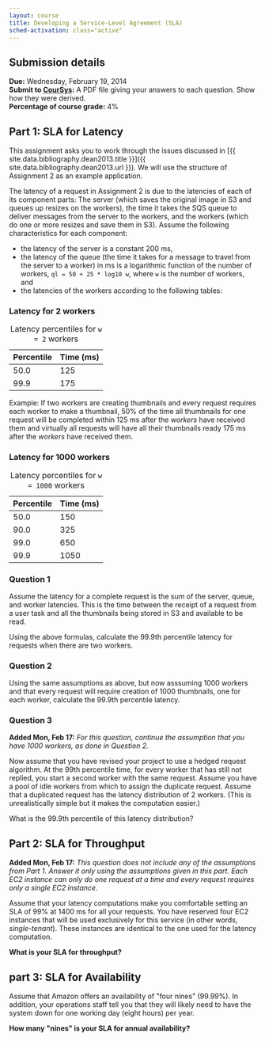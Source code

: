 ```yaml
---
layout: course
title: Developing a Service-Level Agreement (SLA)
sched-activation: class="active"
---
```

## Submission details

**Due:** Wednesday, February&nbsp;19, 2014<br/>
**Submit to [CourSys](https://courses.cs.sfu.ca/2014sp-cmpt-474-d1/+a3-sla):** A PDF file giving your answers to each question. Show how they were derived.<br/>
**Percentage of course grade:** 4%

## Part 1: SLA for Latency

This assignment asks you to work through the issues discussed in
[{{ site.data.bibliography.dean2013.title }}]({{ site.data.bibliography.dean2013.url }}). We will use
the structure of Assignment&nbsp;2 as an example application.

The latency of a request in Assignment&nbsp;2 is due to the latencies
of each of its component parts: The server (which saves the original
image in S3 and queues up resizes on the workers), the time it takes
the SQS queue to deliver messages from the server to the workers, and
the workers (which do one or more resizes and save them in S3). Assume
the following characteristics for each component:

* the latency of the server is a constant 200&nbsp;ms,
* the latency of the queue (the time it takes for a message to travel from the server to a worker) in ms is a logarithmic function of the number of workers, `ql = 50 + 25 * log10 w`, where `w` is the number of workers, and
* the latencies of the workers according to the following tables:

### Latency for 2 workers

<table class="table">
<caption class="ignore-caption">Latency percentiles for <code>w = 2</code> workers</caption>
<thead><tr><th scope="col" class="rttd">Percentile</th><th scope="col" class="rttd">Time (ms)</th>
</tr></thead>
<tbody>
<tr><td class="rttd">50.0</td><td class="rttd">125</td></tr>
<!--
<tr><td class="rttd">75</td><td class="rttd">175</td></tr>
<tr><td class="rttd">90</td><td class="rttd">250</td></tr>
<tr><td class="rttd">99</td><td class="rttd">300</td></tr>
-->
<tr><td class="rttd">99.9</td><td class="rttd">175</td></tr>
</tbody>
</table>

Example: If two workers are creating thumbnails and every request
requires each worker to make a thumbnail, 50% of the time all
thumbnails for one request will be completed within 125&nbsp;ms after
the _workers_ have received them and virtually all requests will have
all their thumbnails ready 175&nbsp;ms after the _workers_ have
received them.

### Latency for 1000 workers

<table class="table">
<caption class="ignore-caption">Latency percentiles for <code>w = 1000</code> workers</caption>
<thead><tr><th scope="col" class="rttd">Percentile</th><th scope="col" class="rttd">Time (ms)</th>
</tr></thead>
<tbody>
<tr><td class="rttd">50.0</td><td class="rttd">150</td></tr>
<!--<tr><td class="rttd">75</td><td class="rttd">175</td></tr>-->
<tr><td class="rttd">90.0</td><td class="rttd">325</td></tr>
<tr><td class="rttd">99.0</td><td class="rttd">650</td></tr>
<tr><td class="rttd">99.9</td><td class="rttd">1050</td></tr>
</tbody>
</table>

### Question 1

Assume the latency for a complete request is the sum of the server,
queue, and worker latencies. This is the time between the receipt of a
request from a user task and all the thumbnails being stored in S3 and
available to be read.

Using the above formulas, calculate the 99.9th percentile latency for requests when there are two workers.

### Question 2

Using the same assumptions as above, but now asssuming 1000 workers
and that every request will require creation of 1000 thumbnails, one for each worker,
calculate the 99.9th percentile latency.

### Question 3
__Added Mon, Feb 17:__ _For this question, continue the assumption that you have 1000 workers, as done in Question&nbsp;2._

Now assume that you have revised your project to use a hedged request
algorithm. At the 99th percentile time, for every worker that has
still not replied, you start a second worker with the same
request. Assume you have a pool of idle workers from which to assign
the duplicate request. Assume that a duplicated request has the latency
distribution of 2 workers. (This is unrealistically simple but it makes the
computation easier.)

What is the 99.9th percentile of this latency distribution?

## Part 2: SLA for Throughput

__Added Mon, Feb 17:__ _This question does not include any of the
assumptions from Part&nbsp;1. Answer it only using the assumptions
given in this part. Each EC2 instance can only do one request at a
time and every request requires only a single EC2 instance._

Assume that your latency computations make you comfortable setting an
SLA of 99% at 1400&nbsp;ms for all your requests. You have reserved
four EC2 instances that will be used exclusively for this service (in other words, _single-tenant_). These
instances are identical to the one used for the latency
computation.

**What is your SLA for throughput?**

## part 3: SLA for Availability

Assume that Amazon offers an availability of "four nines" (99.99%). In addition, your
operations staff tell you that they will likely need to have the
system down for one working day (eight hours) per year. 

**How many "nines" is your SLA for annual availability?**
